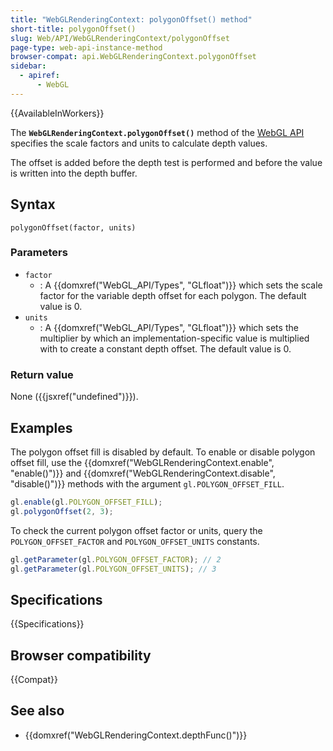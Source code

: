 ```yaml
---
title: "WebGLRenderingContext: polygonOffset() method"
short-title: polygonOffset()
slug: Web/API/WebGLRenderingContext/polygonOffset
page-type: web-api-instance-method
browser-compat: api.WebGLRenderingContext.polygonOffset
sidebar:
  - apiref:
      - WebGL
---
```


{{AvailableInWorkers}}

The **`WebGLRenderingContext.polygonOffset()`** method of the
[WebGL API](/en-US/docs/Web/API/WebGL_API) specifies the scale factors and
units to calculate depth values.

The offset is added before the depth test is performed and before the value is written
into the depth buffer.

## Syntax

```js-nolint
polygonOffset(factor, units)
```

### Parameters

- `factor`
  - : A {{domxref("WebGL_API/Types", "GLfloat")}} which sets the scale factor for the variable depth offset
    for each polygon. The default value is 0.
- `units`
  - : A {{domxref("WebGL_API/Types", "GLfloat")}} which sets the multiplier by which an
    implementation-specific value is multiplied with to create a constant depth offset.
    The default value is 0.

### Return value

None ({{jsxref("undefined")}}).

## Examples

The polygon offset fill is disabled by default. To enable or disable polygon offset
fill, use the {{domxref("WebGLRenderingContext.enable", "enable()")}} and
{{domxref("WebGLRenderingContext.disable", "disable()")}} methods with the argument
`gl.POLYGON_OFFSET_FILL`.

```js
gl.enable(gl.POLYGON_OFFSET_FILL);
gl.polygonOffset(2, 3);
```

To check the current polygon offset factor or units, query the
`POLYGON_OFFSET_FACTOR` and `POLYGON_OFFSET_UNITS` constants.

```js
gl.getParameter(gl.POLYGON_OFFSET_FACTOR); // 2
gl.getParameter(gl.POLYGON_OFFSET_UNITS); // 3
```

## Specifications

{{Specifications}}

## Browser compatibility

{{Compat}}

## See also

- {{domxref("WebGLRenderingContext.depthFunc()")}}
